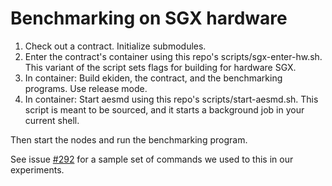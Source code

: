 # Benchmarking on SGX hardware

1. Check out a contract. Initialize submodules.
2. Enter the contract's container using this repo's scripts/sgx-enter-hw.sh.
   This variant of the script sets flags for building for hardware SGX.
3. In container: Build ekiden, the contract, and the benchmarking programs.
   Use release mode.
4. In container: Start aesmd using this repo's scripts/start-aesmd.sh.
   This script is meant to be sourced, and it starts a background job in your current shell.

Then start the nodes and run the benchmarking program.

See issue [#292](https://github.com/sunblaze-ucb/ekiden/issues/292) for a sample set of commands we used to this in our experiments.
